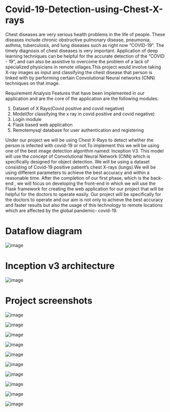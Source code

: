 # Covid-19-Detection-using-Chest-X-rays
Chest diseases are very serious health problems in the life of people. These diseases  include chronic obstructive pulmonary disease, pneumonia, asthma, tuberculosis, and lung  diseases such as right now “COVID-19”. The timely diagnosis of chest diseases is very  important. Application of deep learning techniques can be helpful for the accurate detection of  the “COVID - 19”, and can also be assistive to overcome the problem of a lack of specialized  physicians in remote villages.This project would involve taking X-ray images as input and  classifying the chest disease that person is linked with by performing certain Convolutional  Neural networks (CNN) techniques on that image.


Requirement Analysis
Features that have been implemented in our application and are the core of the application are the following modules: 
1.	Dataset of X Rays(Covid positive and covid negative)
2.	Model(for classifying the x ray in covid positive and covid negative)
3.	Login module
4.	Flask based web application
5.	Remotemysql database for user authentication and registering

Under our project we will be using Chest X-Rays to detect whether the person is infected with covid-19 or not.To implement this we will be using one of the best image detection algorithm named: Inception V3. This model will use the concept of Convolutional Neural Network (CNN) which is specifically designed for object detection. 
We will be using a dataset consisting of Covid-19 positive patient’s chest X-rays (lungs).We will be using different parameters to achieve the best accuracy and within a reasonable time. After the completion of our first phase, which is the back-end , we will focus on developing the front-end in which we will use the Flask framework for creating the web application for our project that will be helpful for the doctors to operate easily.
Our project will be specifically for the doctors to operate and our aim is not only to achieve the best accuracy and faster results but also the usage of this technology to remote locations which are affected by the global pandemic- covid-19.

# Dataflow diagram
![image](https://user-images.githubusercontent.com/51341748/117271325-aeaf5700-ae77-11eb-8286-ba3502b4bc5c.png)
# Inception v3 architecture
![image](https://user-images.githubusercontent.com/51341748/117271412-c981cb80-ae77-11eb-8696-588cdeaa857c.png)
# Project screenshots
![image](https://user-images.githubusercontent.com/51341748/117271743-1d8cb000-ae78-11eb-8904-c50763e61ac7.png)


![image](https://user-images.githubusercontent.com/51341748/117271785-27aeae80-ae78-11eb-93de-bc6a2b42c969.png)

![image](https://user-images.githubusercontent.com/51341748/117271809-2e3d2600-ae78-11eb-9ccb-d4de01d0251d.png)


![image](https://user-images.githubusercontent.com/51341748/117271832-339a7080-ae78-11eb-94e9-be0ffd4d6458.png)

![image](https://user-images.githubusercontent.com/51341748/117271849-3a28e800-ae78-11eb-8dea-c6b351b3ddb0.png)

![image](https://user-images.githubusercontent.com/51341748/117271861-3dbc6f00-ae78-11eb-9e85-060758118e30.png)

![image](https://user-images.githubusercontent.com/51341748/117271875-401ec900-ae78-11eb-8008-d38aacb4c2bf.png)

![image](https://user-images.githubusercontent.com/51341748/117271888-44e37d00-ae78-11eb-9de1-319b5201ffb9.png)


![image](https://user-images.githubusercontent.com/51341748/117271936-4f9e1200-ae78-11eb-8321-3240a2eb6cea.png)

![image](https://user-images.githubusercontent.com/51341748/117271966-54fb5c80-ae78-11eb-8057-4f08297d0764.png)


